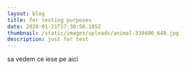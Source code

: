 ```yaml
---
layout: blog
title: for testing purposes
date: 2020-01-21T17:30:50.185Z
thumbnail: /static/images/uploads/animal-339400_640.jpg
description: just for test
---
```

sa vedem ce iese pe aici
